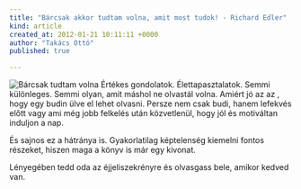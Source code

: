 ```yaml
---
title: "Bárcsak akkor tudtam volna, amit most tudok! - Richard Edler"
kind: article
created_at: 2012-01-21 10:11:11 +0000
author: "Takács Ottó"
published: true

---
```

![Bárcsak tudtam volna](http://moly.hu/system/covers/normal/covers_161599.jpg?1325598282)
Értékes gondolatok. Élettapasztalatok. Semmi különleges. Semmi olyan, amit máshol ne olvastál volna. Amiért jó az az , hogy egy budin ülve el lehet olvasni. Persze nem csak budi, hanem lefekvés előtt vagy ami még jobb felkelés után közvetlenül, hogy jól és motiváltan induljon a nap.

És sajnos ez a hátránya is. Gyakorlatilag képtelenség kiemelni fontos részeket, hiszen maga a könyv is már egy kivonat.

Lényegében tedd oda az éjjeliszekrényre és olvasgass bele, amikor kedved van.

<div class='old-comments'></div>